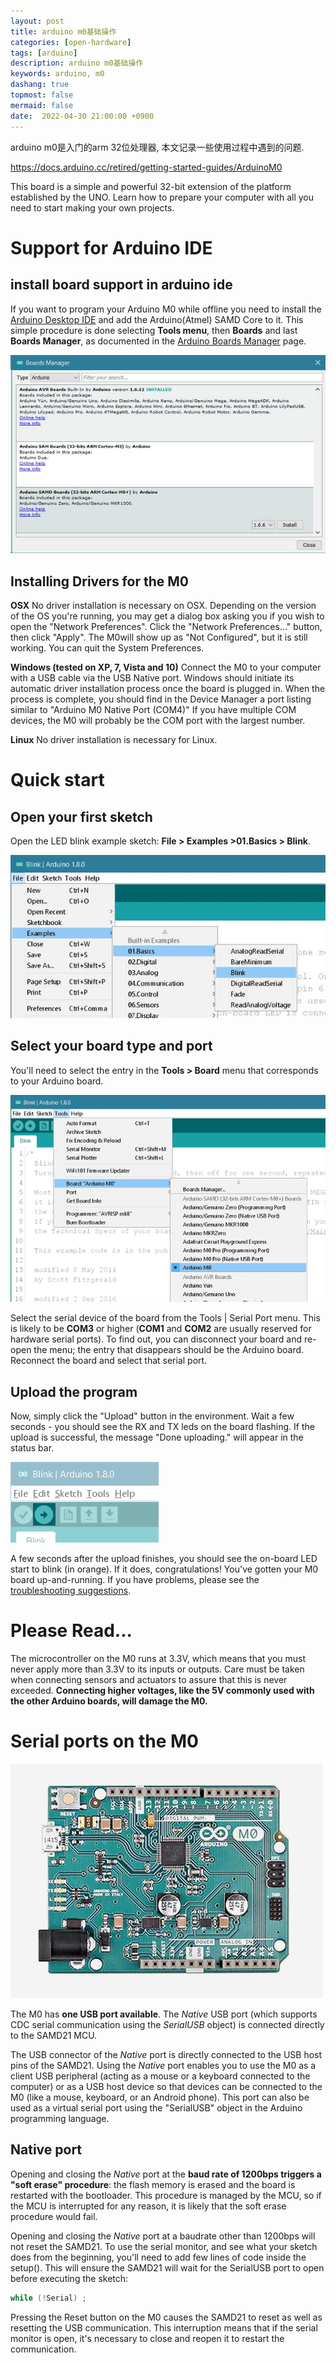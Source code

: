 ```yaml
---
layout: post
title: arduino m0基础操作
categories: [open-hardware]
tags: [arduino]
description: arduino m0基础操作
keywords: arduino, m0
dashang: true
topmost: false
mermaid: false
date:  2022-04-30 21:00:00 +0900
---
```

arduino m0是入门的arm 32位处理器, 本文记录一些使用过程中遇到的问题.

<!-- more -->

https://docs.arduino.cc/retired/getting-started-guides/ArduinoM0

This board is a simple and powerful 32-bit extension of the platform established by the UNO. Learn how to prepare your computer with all you need to start making your own projects. 

# Support for Arduino IDE

## install board support in arduino ide

 If you want to program your Arduino M0 while offline you need to install the [Arduino Desktop IDE](https://docs.arduino.cc/en/Main/Software) and add the Arduino(Atmel) SAMD Core to it. This simple procedure is done selecting **Tools menu**, then **Boards** and last **Boards Manager**, as documented in the [Arduino Boards Manager](https://docs.arduino.cc/en/Guide/Cores) page. 

 ![MKR Zero BrdMgrAdd](/images/open-hardware/MKR_Zero_BrdMgrAdd.jpg) 

## Installing Drivers for the M0

**OSX** No driver installation is necessary on OSX. Depending on the version of the OS you're running, you may get a dialog box asking you if you wish to open the "Network Preferences". Click the "Network Preferences..." button, then click "Apply". The M0will show up as "Not Configured", but it is still working. You can quit the System Preferences.

**Windows (tested on XP, 7, Vista and 10)** Connect the M0 to your computer with a USB cable via the USB Native port. Windows should initiate its automatic driver installation process once the board is plugged in. When the process is complete, you should find in the Device Manager a port listing similar to "Arduino M0 Native Port (COM4)" If you have multiple COM devices, the M0 will probably be the COM port with the largest number.

**Linux** No driver installation is necessary for Linux.



# Quick start

## Open your first sketch

Open the LED blink example sketch: **File > Examples >01.Basics > Blink**.

[![UNO Load Blink](/images/open-hardware/UNO_Load_Blink.jpg)](https://docs.arduino.cc/static/769176014865d9e2b5255b4f4f6dcff2/7763a/UNO_Load_Blink.jpg)

## Select your board type and port

You'll need to select the entry in the **Tools > Board** menu that corresponds to your Arduino board.

[![Arduino M0 board](/images/open-hardware/Arduino_M0_board.png)](https://docs.arduino.cc/static/c697c963f4b2bdb362c67cb1fae6e910/71c8e/Arduino_M0_board.png)

Select the serial device of the board from the Tools | Serial Port menu. This is likely to be **COM3** or higher (**COM1** and **COM2** are usually reserved for hardware serial ports). To find out, you can disconnect your board and re-open the menu; the entry that disappears should be the Arduino board. Reconnect the board and select that serial port.

## Upload the program

Now, simply click the "Upload" button in the environment. Wait a few seconds - you should see the RX and TX leds on the board flashing. If the upload is successful, the message "Done uploading." will appear in the status bar.

[![UNO Upload](/images/open-hardware/UNO_Upload.png)](https://docs.arduino.cc/static/0bd943210336ba4022b1b4e493775d82/008e2/UNO_Upload.png)

A few seconds after the upload finishes, you should see the on-board LED start to blink (in orange). If it does, congratulations! You've gotten your M0 board up-and-running. If you have problems, please see the [troubleshooting suggestions](https://docs.arduino.cc/en/Guide/Troubleshooting).



# Please Read...

The microcontroller on the M0 runs at 3.3V, which means that you must never apply more than 3.3V to its inputs or outputs. Care must be taken when connecting sensors and actuators to assure that this is never exceeded. **Connecting higher voltages, like the 5V commonly used with the other Arduino boards, will damage the M0.**



# Serial ports on the M0

[![ArduinoM0](/images/open-hardware/ArduinoM0.jpg)](https://docs.arduino.cc/static/f85a076648d177fe68fbafda647af092/41099/ArduinoM0.jpg)

The M0 has **one USB port available**. The *Native* USB port (which supports CDC serial communication using the *SerialUSB* object) is connected directly to the SAMD21 MCU.

The USB connector of the *Native* port is directly connected to the USB host pins of the SAMD21. Using the *Native* port enables you to use the M0 as a client USB peripheral (acting as a mouse or a keyboard connected to the computer) or as a USB host device so that devices can be connected to the M0 (like a mouse, keyboard, or an Android phone). This port can also be used as a virtual serial port using the "SerialUSB" object in the Arduino programming language.

## Native port

Opening and closing the *Native* port at the **baud rate of 1200bps triggers a "soft erase" procedure**: the flash memory is erased and the board is restarted with the bootloader. This procedure is managed by the MCU, so if the MCU is interrupted for any reason, it is likely that the soft erase procedure would fail.

Opening and closing the *Native* port at a baudrate other than 1200bps will not reset the SAMD21. To use the serial monitor, and see what your sketch does from the beginning, you'll need to add few lines of code inside the setup(). This will ensure the SAMD21 will wait for the SerialUSB port to open before executing the sketch:

```c
while (!Serial) ;
```

Pressing the Reset button on the M0 causes the SAMD21 to reset as well as resetting the USB communication. This interruption means that if the serial monitor is open, it's necessary to close and reopen it to restart the communication.

